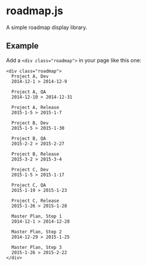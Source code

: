 roadmap.js
===========

A simple roadmap display library.

Example
-------

Add a `<div class="roadmap">` in your page like this one:

```
<div class="roadmap">
  Project A, Dev
  2014-12-1 > 2014-12-9

  Project A, QA
  2014-12-10 > 2014-12-31

  Project A, Release
  2015-1-5 > 2015-1-7

  Project B, Dev
  2015-1-5 > 2015-1-30

  Project B, QA
  2015-2-2 > 2015-2-27

  Project B, Release
  2015-3-2 > 2015-3-4

  Project C, Dev
  2015-1-5 > 2015-1-17

  Project C, QA
  2015-1-19 > 2015-1-23

  Project C, Release
  2015-1-26 > 2015-1-28

  Master Plan, Step 1
  2014-12-1 > 2014-12-28

  Master Plan, Step 2
  2014-12-29 > 2015-1-25

  Master Plan, Step 3
  2015-1-26 > 2015-2-22
</div>
```
